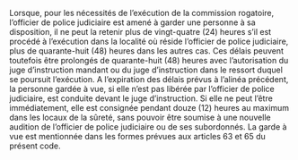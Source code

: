 Lorsque, pour les nécessités de l’exécution de la commission rogatoire, l’officier de police judiciaire est amené à garder une personne à sa disposition, il ne peut la retenir plus de vingt-quatre (24) heures s’il est procédé à l’exécution dans la localité où réside l’officier de police judiciaire, plus de quarante-huit (48) heures dans les autres cas.
Ces délais peuvent toutefois être prolongés de quarante-huit (48) heures avec l’autorisation du juge d’instruction mandant ou du juge d’instruction dans le ressort duquel se poursuit l’exécution.
A l’expiration des délais prévus à l’alinéa précédent, la personne gardée à vue, si elle n’est pas libérée par l’officier de police judiciaire, est conduite devant le juge d’instruction. Si elle ne peut l’être immédiatement, elle est consignée pendant douze (12) heures au maximum dans les locaux de la sûreté, sans pouvoir être soumise à une nouvelle audition de l’officier de police judiciaire ou de ses subordonnés.
La garde à vue est mentionnée dans les formes prévues aux articles 63 et 65 du présent code.